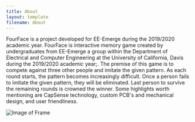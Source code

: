 ```yaml
---
title: About
layout: template
filename: About
--- 
```



FourFace is a project developed for EE-Emerge during the 2019/2020 academic year. FourFace is interactive memory game created by undergraduates from EE-Emerge a group within the Department of Electrical and Computer Engineering at the University of California, Davis during the 2019/2020 academic year;. The premise of this game is to compete against three other people and imitate the given pattern. As each round starts, the pattern becomes increasingly difficult. Once a person fails to imitate the given pattern, they will be eliminated. Last person to survive the remaining rounds is crowned the winner. Some highlights worth mentioning are CapSense technology, custom PCB's and mechanical design, and user friendliness.

![Image of Frame](https://imgur.com/1ouuoZe)
